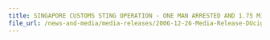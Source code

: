 ```yaml
---
title: SINGAPORE CUSTOMS STING OPERATION - ONE MAN ARRESTED AND 1.75 MILLION STICKS OF DUTY-UNPAID CIGARETTES SEIZED
file_url: /news-and-media/media-releases/2006-12-26-Media-Release-DUcigg.pdf
---
```

